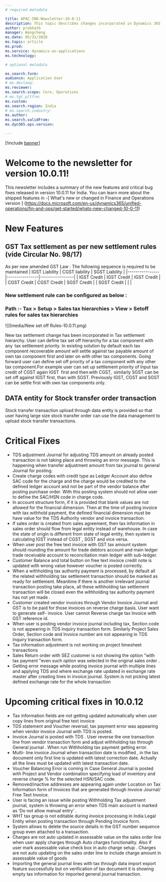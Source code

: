 ```yaml
---
# required metadata

title: APAC-IND-Newsletter-10-0-11
description: This topic describes changes incorporated in Dynamics 365 Application version 10-0-11
author: prabhatb
manager: Wangcheng
ms.date: 05/31/2020
ms.topic: article
ms.prod: 
ms.service: dynamics-ax-applications
ms.technology: 

# optional metadata

ms.search.form: 
audience: Application User
# ms.devlang: 
ms.reviewer: 
ms.search.scope: Core, Operations
# ms.tgt_pltfrm: 
ms.custom: 
ms.search.region: India
# ms.search.industry: 
ms.author: 
ms.search.validFrom: 
ms.dyn365.ops.version: 

---
```

[!include [banner](../includes/banner.md)]

# Welcome to the newsletter for version 10.0.11! 

This newsletter includes a summary of the new features and critical bug fixes released in version 10.0.11 for India.
You can learn more about the shipped features in 
-[ What's new or changed in Finance and Operations version ] (https://docs.microsoft.com/en-us/dynamics365/unified-operations/fin-and-ops/get-started/whats-new-changed-10-0-11)

# New Features

## GST Tax settlement as per new settlement rules  (vide Circular No. 98/17)

As per new amended GST Law : The following sequence is required to be maintained 
| IGST Liability | CGST liability | SGST Liability  |
|----------------|----------------|-----------------|
| IGST Credit    | IGST Credit    | IGST Credit     |
| CGST Credit    | CGST Credit    | SGST Credit     |
| SGST Credit    |                |                 |

### New settlement rule can be configured as below :  
### Path :- Tax > Setup > Sales tax hierarchies > View > Setoff rules for sales tax hierarchies  

![](media/New set off Rules-10.0.11.png)

New tax settlement change has been incorporated in Tax settlement  hierarchy. User can define tax set off hierarchy for a tax component
with any  tax settlement priority. In existing solution by default each tax component recoverable amount will settle against tax payable 
amount of own tax component first and later on with other tax components. Going forward user can define set off priority of a tax component 
with any other tax component.For example  user can set up settlement priority of Input tax credit of CGST again IGST  first and then with CGST, 
similarly SGST can be set off against IGST first, than with SGST. Previously IGST, CGST and SGST  can be settle first with own tax components only.  

## DATA entity for Stock transfer order transaction 
Stock transfer transaction upload through data entity is provided so that user having large size  stock transfer order can use 
the data management to upload stock transfer transactions.  

# Critical Fixes 

- TDS adjustment Journal for adjusting TDS amount on already posted  transaction is not taking place and throwing an error message.
  This is happening when transfer adjustment amount from tax journal to general Journal for posting.  
-	Create charge codes with credit type as Ledger Account also define SAC code for the charge  and the charge would be
  credited to the defined ledger account and not be part of  the vendor balance after posting purchase order. With this posting 
  system should not allow user to define the SAC/HSN code in charge code.  
-	In account structure form, if it is provided that blank values are not allowed for the financial dimension.
  Then at the time of  posting invoice with tax withhold payment,  the defined financial dimension must be have
  value for the TDS Authority vendor and invoice transaction. 
-	If sales order is created from sales agreement, then tax information in sales order should flow from legal
  entity instead of warehouse. In case the state of origin is different from state of legal entity, then system
  is calculating IGST instead of CGST , SGST and vice versa. 
-	When user post the free text invoice with GST tax amount system should rounding the amount for trade debtors account
  and main ledger trade receivable account to reconciliation main ledger with sub-ledger. 
-	Customer Balance  and total button on free text invoice credit note is updated with wrong value however
  voucher is posted correctly.  
-	When a withholding tax authority payment is processed, by default all the related withholding tax settlement transaction
  should be marked as ready for settlement. Meantime if there is another irrelevant journal transaction posting take place,
  all these withholding tax settlement transaction will be closed even the withholding tax authority payment has not yet made . 
-	Customer created vendor invoices through Vendor Invoice Journal and GST is to be paid for those invoices on reverse charge basis.
  User want to generate self- invoice. User cannot  Reverse charge tax Invoice with GST reference id.  
-	When user is posting vendor invoice journal including tax, Section code is not appearing in TDS inquiry transaction form.
  Similarly Project Sales Order, Section code and Invoice number are not appearing in TDS inquiry transaction form. 
-	Tax information adjustment is not working on project timesheet transactions   
-	Sales Return order with SEZ customer is not showing the option "with tax payment "even such option was selected in the
  original sales order . 
-	Getting error message while posting invoice journal with multiple lines and applying TDS and where exchange rate
  updated in exchange rate master after creating lines in invoice journal. System is not picking latest defined exchange
  rate for the whole transaction 


# Upcoming critical fixes in 10.0.12 

- Tax information fields are not getting updated automatically when user copy lines from original free text invoice   
-	TDS statement and Voucher reversal, tax payment error was appearing when vendor invoice Journal with TDS is posted.  
- Invoice Journal is posted with TDS . User reverse the one transaction line from vendor transaction form and  adjust
  withholding tax through General journal . When run  Withholding tax payment getting error. 
-	Multi- line invoice Journal when transaction date is modified , in the tax document only first line is updated with
  latest correction date.  Actually all the lines must be updated with latest transaction date. 
-	Voucher Balancing Error is coming in Case  General Journal is posted with  Project and  Vendor combination specifying 
  load of inventory and reverse charge % for the selected HSN/SAC code. 
-	Removed/inactive addresses are appearing again under Location on Tax Information form of Invoices that are generated 
  through Invoice Journal/ Free Text Invoice. 
-	User is facing an issue while posting Withholding Tax adjustment journal, system is throwing an error when TDS main
  account is marked as ‘Do not allow manual entry’ .  
-	WHT tax group is not editable during invoice processing in India Legal Entity when posting transaction through
  Pending Invoice form. 
- System allows to delete the  source details in the GST number sequence group even attached to a  transaction.   
-	Charges are not auto updated in assessable value on the sales order line when user apply charges through Auto charges
  functionality. Also if user  mark assessable value check box in auto charge setup . Charges are not  auto updating on 
  the sales order line to include charge amount in assessable value of goods  
-	Importing the general journal lines with tax through data import export feature  successfully but on verification of
  tax document it is showing empty tax information for imported general journal transaction.
